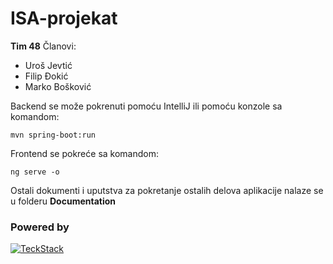 # ISA-projekat
**Tim 48**
Članovi:
 - Uroš Jevtić
 - Filip Đokić
 - Marko Bošković

Backend se može pokrenuti pomoću IntelliJ ili pomoću konzole sa komandom:
  ```
  mvn spring-boot:run
  ```

Frontend se pokreće sa komandom:
  ```
  ng serve -o
  ```

Ostali dokumenti i uputstva za pokretanje ostalih delova aplikacije nalaze se u folderu **Documentation**

### Powered by
[![TeckStack](https://skillicons.dev/icons?i=html,css,ts,angular,spring,postgres,kafka)](https://skillicons.dev)
